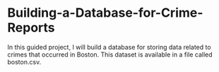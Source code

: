 # Building-a-Database-for-Crime-Reports
In this guided project, I will build a database for storing data related to crimes that occurred in Boston. This dataset is available in a file called boston.csv.
